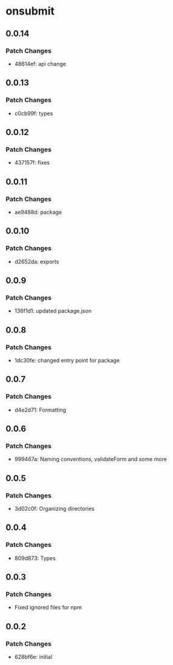 # onsubmit

## 0.0.14

### Patch Changes

- 48614ef: api change

## 0.0.13

### Patch Changes

- c0cb99f: types

## 0.0.12

### Patch Changes

- 437157f: fixes

## 0.0.11

### Patch Changes

- ae9488d: package

## 0.0.10

### Patch Changes

- d2652da: exports

## 0.0.9

### Patch Changes

- 136f1d1: updated package.json

## 0.0.8

### Patch Changes

- 1dc30fe: changed entry point for package

## 0.0.7

### Patch Changes

- d4e2d71: Formatting

## 0.0.6

### Patch Changes

- 999467a: Naming conventions, validateForm and some more

## 0.0.5

### Patch Changes

- 3d02c0f: Organizing directories

## 0.0.4

### Patch Changes

- 809d873: Types

## 0.0.3

### Patch Changes

- Fixed ignored files for npm

## 0.0.2

### Patch Changes

- 628bf6e: initial
